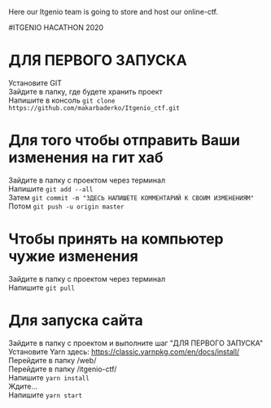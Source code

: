 Here our Itgenio team is going to store and host our online-ctf.

#ITGENIO HACATHON 2020


# ДЛЯ ПЕРВОГО ЗАПУСКА
Установите GIT   
Зайдите в папку, где будете хранить проект   
Напишите в консоль ` git clone https://github.com/makarbaderko/Itgenio_ctf.git `   

# Для того чтобы отправить Ваши изменения на гит хаб
Зaйдите в папку с проектом через терминал   
Напишите `git add --all`   
Затем `git commit -m "ЗДЕСЬ НАПИШЕТЕ КОММЕНТАРИЙ К СВОИМ ИЗМЕНЕНИЯМ"`   
Потом `git push -u origin master `   

# Чтобы принять на компьютер чужие изменения
Зaйдите в папку с проектом через терминал   
Напишите `git pull`   

# Для запуска сайта
Зайдите в папку с проектом и выполните шаг "ДЛЯ ПЕРВОГО ЗАПУСКА"   
Установите Yarn здесь: https://classic.yarnpkg.com/en/docs/install/   
Перейдите в папку /web/   
Перейдите в папку /itgenio-ctf/   
Напишите `yarn install`   
Ждите...   
Напишите `yarn start`   

